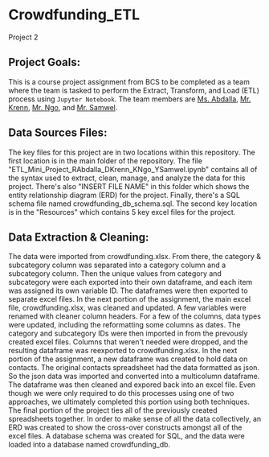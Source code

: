 # Crowdfunding_ETL
Project 2

## Project Goals:
This is a course project assignment from BCS to be completed as a team where the team is tasked to perform the Extract, Transform, and Load (ETL) process using <code>Jupyter Notebook</code>. The team members are <a href="https://github.com/rrrrasha">Ms. Abdalla</a>, <a href="https://github.com/drkrenn">Mr. Krenn</a>, <a href="https://github.com/123noob1">Mr. Ngo</a>, and <a href="https://github.com/yoerisamwel">Mr. Samwel</a>.

## Data Sources Files:
The key files for this project are in two locations within this repository. 
The first location is in the main folder of the repository. The file "ETL_Mini_Project_RAbdalla_DKrenn_KNgo_YSamwel.ipynb" contains all of the syntax used to extract, clean, manage, and analyze the data for this project. There's also "INSERT FILE NAME" in this folder which shows the entity relationship diagram (ERD) for the project. Finally, there's a SQL schema file named crowdfunding_db_schema.sql.
The second key location is in the "Resources" which contains 5 key excel files for the project. 

## Data Extraction & Cleaning: 
The data were imported from crowdfunding.xlsx. From there, the category & subcategory column was separated into a category column and a subcategory column. Then the unique values from category and subcategory were each exported into their own dataframe, and each item was assigned its own variable ID. The dataframes were then exported to separate excel files. 
In the next portion of the assignment, the main excel file, crowdfunding.xlsx, was cleaned and updated. A few variables were renamed with cleaner column headers. For a few of the columns, data types were updated, including the reformatting some columns as dates. The category and subcategory IDs were then imported in from the prevously created excel files. Columns that weren't needed were dropped, and the resulting dataframe was reexported to crowdfunding.xlsx. 
In the next portion of the assignment, a new dataframe was created to hold data on contacts. The original contacts spreadsheet had the data formatted as json. So the json data was imported and converted into a multicolumn dataframe. The dataframe was then cleaned and expored back into an excel file. Even though we were only required to do this processes using one of two approaches, we ultimately completed this portion using both techniques. 
The final portion of the project ties all of the previously created spreadsheets together. In order to make sense of all the data collectively, an ERD was created to show the cross-over constructs amongst all of the excel files. A database schema was created for SQL, and the data were loaded into a database named crowdfunding_db.
